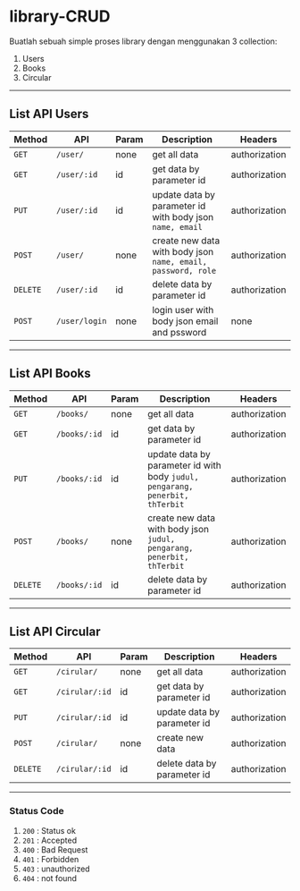 # library-CRUD

Buatlah sebuah simple proses library dengan menggunakan 3 collection:

1. Users
1. Books
1. Circular

***

## List API Users

|Method|API|Param|Description|Headers|
|------|---|----|-----------|-------|
|`GET`|`/user/`|none|get all data|authorization|
|`GET`|`/user/:id`|id|get data by parameter id|authorization|
|`PUT`|`/user/:id`|id|update data by parameter id with body json `name, email`|authorization|
|`POST`|`/user/`|none|create new data with body json `name, email, password, role` |authorization|
|`DELETE`|`/user/:id`|id|delete data by parameter id|authorization|
|`POST`|`/user/login`|none|login user with body json email and pssword|none|

***

## List API Books

|Method|API|Param|Description|Headers|
|------|---|----|-----------|-------|
|`GET`|`/books/`|none|get all data|authorization|
|`GET`|`/books/:id`|id|get data by parameter id|authorization|
|`PUT`|`/books/:id`|id|update data by parameter id with body `judul, pengarang, penerbit, thTerbit` |authorization|
|`POST`|`/books/`|none|create new data with body json `judul, pengarang, penerbit, thTerbit` |authorization|
|`DELETE`|`/books/:id`|id|delete data by parameter id|authorization|

***

## List API Circular

|Method|API|Param|Description|Headers|
|------|---|----|-----------|-------|
|`GET`|`/cirular/`|none|get all data|authorization|
|`GET`|`/cirular/:id`|id|get data by parameter id|authorization|
|`PUT`|`/cirular/:id`|id|update data by parameter id|authorization|
|`POST`|`/cirular/`|none|create new data|authorization|
|`DELETE`|`/cirular/:id`|id|delete data by parameter id|authorization|

***

### Status Code
1. `200` : Status ok
1. `201` : Accepted
1. `400` : Bad Request
1. `401` : Forbidden
1. `403` : unauthorized
1. `404` : not found